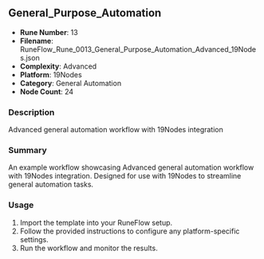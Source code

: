 ## General_Purpose_Automation

- **Rune Number**: 13
- **Filename**: RuneFlow_Rune_0013_General_Purpose_Automation_Advanced_19Nodes.json
- **Complexity**: Advanced
- **Platform**: 19Nodes
- **Category**: General Automation
- **Node Count**: 24

### Description
Advanced general automation workflow with 19Nodes integration

### Summary
An example workflow showcasing Advanced general automation workflow with 19Nodes integration. Designed for use with 19Nodes to streamline general automation tasks.

### Usage
1. Import the template into your RuneFlow setup.
2. Follow the provided instructions to configure any platform-specific settings.
3. Run the workflow and monitor the results.

